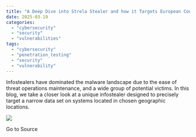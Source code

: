 ```yaml
---
title: "A Deep Dive into Strela Stealer and how it Targets European Countries"
date: 2025-03-19
categories: 
  - "cybersecurity"
  - "security"
  - "vulnerabilities"
tags: 
  - "cybersecurity"
  - "penetration_testing"
  - "security"
  - "vulnerability"
---
```


Infostealers have dominated the malware landscape due to the ease of threat operations maintenance, and a wide group of potential victims. In this blog, we take a closer look at a unique infostealer designed to precisely target a narrow data set on systems located in chosen geographic locations.

![](https://track.hubspot.com/__ptq.gif?a=21158977&k=14&r=https%3A%2F%2Fwww.trustwave.com%2Fen-us%2Fresources%2Fblogs%2Fspiderlabs-blog%2Fa-deep-dive-into-strela-stealer-and-how-it-targets-european-countries%2F&bu=https%253A%252F%252Fwww.trustwave.com%252Fen-us%252Fresources%252Fblogs%252Fspiderlabs-blog&bvt=rss)

Go to Source
